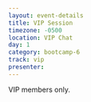 ```yaml
---
layout: event-details
title: VIP Session
timezone: -0500
location: VIP Chat
day: 1
category: bootcamp-6
track: vip
presenter:
---
```

VIP members only.